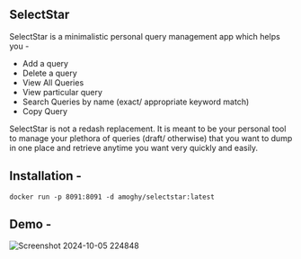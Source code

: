 ## SelectStar
SelectStar is a minimalistic personal query management app which helps you -
  * Add a query
  * Delete a query
  * View All Queries
  * View particular query
  * Search Queries by name (exact/ appropriate keyword match)
  * Copy Query

SelectStar is not a redash replacement. 
It is meant to be your personal tool to manage your plethora of queries (draft/ otherwise) that you want to dump in one place and retrieve anytime you want very quickly and easily.

## Installation -
```
docker run -p 8091:8091 -d amoghy/selectstar:latest
```
## Demo -
![Screenshot 2024-10-05 224848](https://github.com/user-attachments/assets/fa9ad635-ea62-4fbf-a40d-016e3903efb3)
